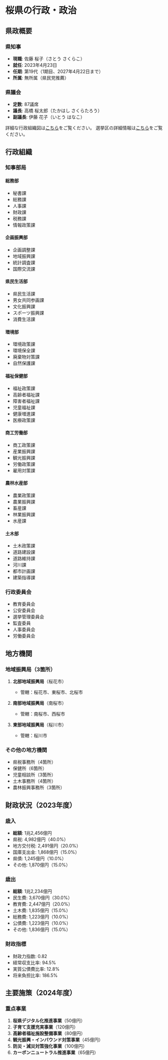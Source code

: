 # 桜県の行政・政治

## 県政概要

### 県知事
- **現職**: 佐藤 桜子（さとう さくらこ）
- **就任**: 2023年4月23日
- **任期**: 第19代（1期目、2027年4月22日まで）
- **所属**: 無所属（県民党推薦）

### 県議会
- **定数**: 87議席
- **議長**: 高橋 桜太郎（たかはし さくらたろう）
- **副議長**: 伊藤 花子（いとう はなこ）

詳細な行政組織図は[こちら](./organization.md)をご覧ください。
選挙区の詳細情報は[こちら](./election-districts.md)をご覧ください。

## 行政組織

### 知事部局

#### 総務部
- 秘書課
- 総務課
- 人事課
- 財政課
- 税務課
- 情報政策課

#### 企画振興部
- 企画調整課
- 地域振興課
- 統計調査課
- 国際交流課

#### 県民生活部
- 県民生活課
- 男女共同参画課
- 文化振興課
- スポーツ振興課
- 消費生活課

#### 環境部
- 環境政策課
- 環境保全課
- 廃棄物対策課
- 自然保護課

#### 福祉保健部
- 福祉政策課
- 高齢者福祉課
- 障害者福祉課
- 児童福祉課
- 健康増進課
- 医療政策課

#### 商工労働部
- 商工政策課
- 産業振興課
- 観光振興課
- 労働政策課
- 雇用対策課

#### 農林水産部
- 農業政策課
- 農業振興課
- 畜産課
- 林業振興課
- 水産課

#### 土木部
- 土木政策課
- 道路建設課
- 道路維持課
- 河川課
- 都市計画課
- 建築指導課

### 行政委員会
- 教育委員会
- 公安委員会
- 選挙管理委員会
- 監査委員
- 人事委員会
- 労働委員会

## 地方機関

### 地域振興局（3箇所）
1. **北部地域振興局**（桜花市）
   - 管轄：桜花市、東桜市、北桜市

2. **南部地域振興局**（南桜市）
   - 管轄：南桜市、西桜市

3. **東部地域振興局**（桜川市）
   - 管轄：桜川市

### その他の地方機関
- 県税事務所（4箇所）
- 保健所（6箇所）
- 児童相談所（3箇所）
- 土木事務所（4箇所）
- 農林振興事務所（3箇所）

## 財政状況（2023年度）

### 歳入
- **総額**: 1兆2,456億円
- 県税: 4,982億円（40.0%）
- 地方交付税: 2,491億円（20.0%）
- 国庫支出金: 1,868億円（15.0%）
- 県債: 1,245億円（10.0%）
- その他: 1,870億円（15.0%）

### 歳出
- **総額**: 1兆2,234億円
- 民生費: 3,670億円（30.0%）
- 教育費: 2,447億円（20.0%）
- 土木費: 1,835億円（15.0%）
- 総務費: 1,223億円（10.0%）
- 公債費: 1,223億円（10.0%）
- その他: 1,836億円（15.0%）

### 財政指標
- 財政力指数: 0.82
- 経常収支比率: 94.5%
- 実質公債費比率: 12.8%
- 将来負担比率: 186.5%

## 主要施策（2024年度）

### 重点事業
1. **桜県デジタル化推進事業**（50億円）
2. **子育て支援充実事業**（120億円）
3. **高齢者福祉施設整備事業**（80億円）
4. **観光振興・インバウンド対策事業**（45億円）
5. **防災・減災対策強化事業**（100億円）
6. **カーボンニュートラル推進事業**（65億円）